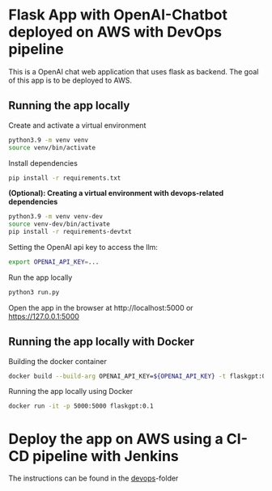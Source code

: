 # Flask App with OpenAI-Chatbot deployed on AWS with DevOps pipeline

This is a OpenAI chat web application that uses flask as backend. The goal of this app is to be deployed to AWS.

## Running the app locally
Create and activate a virtual environment
```bash
python3.9 -m venv venv
source venv/bin/activate
```

Install dependencies
```bash
pip install -r requirements.txt
```

**(Optional): Creating a virtual environment with devops-related dependencies**
```bash
python3.9 -m venv venv-dev
source venv-dev/bin/activate
pip install -r requirements-devtxt
```

Setting the OpenAI api key to access the llm:
```bash
export OPENAI_API_KEY=...
```

Run the app locally
```bash
python3 run.py
```
Open the app in the browser at http://localhost:5000 or https://127.0.0.1:5000
   
## Running the app locally with Docker
Building the docker container
```bash
docker build --build-arg OPENAI_API_KEY=${OPENAI_API_KEY} -t flaskgpt:0.1 .
```
Running the app locally using Docker
```bash
docker run -it -p 5000:5000 flaskgpt:0.1 
```

# Deploy the app on AWS using a CI-CD pipeline with Jenkins

The instructions can be found in the [devops](./devops/)-folder